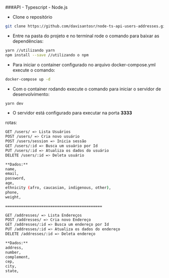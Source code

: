 ###API - Typescript - Node.js

- Clone o repositório

```bash
git clone https://github.com/davisantosr/node-ts-api-users-addresses.git
```

- Entre na pasta do projeto e no terminal rode o comando para baixar as dependências:

```bash
yarn //utilizando yarn
npm install --save //utilizando o npm
```

- Para iniciar o container configurado no arquivo docker-compose.yml execute o comando:

```bash
docker-compose up -d
```

- Com o container rodando execute o comando para iniciar o servidor de desenvolvimento:

```bash
yarn dev
```

- O servidor está configurado para executar na porta **3333**

rotas:

```bash
GET /users/ => Lista Usuários
POST /users/ => Cria novo usuário
POST /users/session => Inicia sessão
GET /users/:id => Busca um usuário por Id
PUT /users/:id => Atualiza os dados do usuário
DELETE /users/:id => Deleta usuário

**Dados:**
name,
email,
password,
age,
ethnicity (afro, caucasian, indigenous, other),
phone,
weight,

===========================================

GET /addresses/ => Lista Endereços
POST /addresses/ => Cria novo Endereço
GET /addresses/:id => Busca um endereço por Id
PUT /addresses/:id => Atualiza os dados do endereço
DELETE /addresses/:id => Deleta endereço

**Dados:**
address,
number,
complement,
cep,
city,
state,

```
